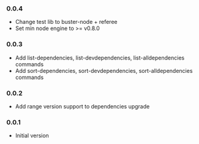 ### 0.0.4
* Change test lib to buster-node + referee
* Set min node engine to >= v0.8.0

### 0.0.3
* Add list-dependencies, list-devdependencies, list-alldependencies commands
* Add sort-dependencies, sort-devdependencies, sort-alldependencies commands

### 0.0.2
* Add range version support to dependencies upgrade 

### 0.0.1
* Initial version
